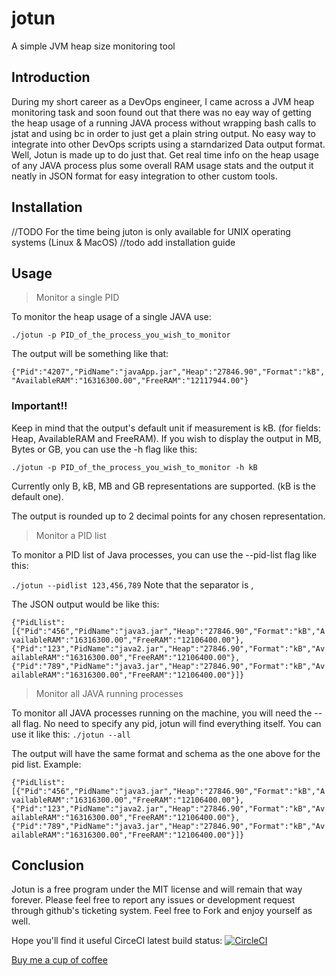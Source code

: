 # jotun
A simple JVM heap size monitoring tool

## Introduction
During my short career as a DevOps engineer, I came across a JVM heap monitoring task and soon found out that there was no eay way of getting the heap usage of a running JAVA process without wrapping bash calls to jstat and using bc in order to just get a plain string output. No easy way to integrate into other DevOps scripts using a starndarized Data output format. Well, Jotun is made up to do just that. Get real time info on the heap usage of any JAVA process plus some overall RAM usage stats and the output it neatly in JSON format for easy integration to other custom tools.

## Installation
//TODO 
For the time being juton is only available for UNIX operating systems (Linux & MacOS)
//todo add installation guide

## Usage
>Monitor a single PID

To monitor the heap usage of a single JAVA use:

`./jotun -p PID_of_the_process_you_wish_to_monitor`

The output will be something like that:

`{"Pid":"4207","PidName":"javaApp.jar","Heap":"27846.90","Format":"kB","AvailableRAM":"16316300.00","FreeRAM":"12117944.00"}`

### Important!!
Keep in mind that the output's default unit if measurement is kB. (for fields: Heap, AvailableRAM and FreeRAM).
If you wish to display the output in MB, Bytes or GB, you can use the -h flag like this:

`./jotun -p PID_of_the_process_you_wish_to_monitor -h kB`

Currently only B, kB, MB and GB representations are supported. (kB is the default one).

The output is rounded up to 2 decimal points for any chosen representation.


>Monitor a PID list

To monitor a PID list of Java processes, you can use the --pid-list flag like this:

`./jotun --pidlist 123,456,789` Note that the separator is ,

The JSON output would be like this:

`{"PidLlist":[{"Pid":"456","PidName":"java3.jar","Heap":"27846.90","Format":"kB","AvailableRAM":"16316300.00","FreeRAM":"12106400.00"},{"Pid":"123","PidName":"java2.jar","Heap":"27846.90","Format":"kB","AvailableRAM":"16316300.00","FreeRAM":"12106400.00"},{"Pid":"789","PidName":"java3.jar","Heap":"27846.90","Format":"kB","AvailableRAM":"16316300.00","FreeRAM":"12106400.00"}]}`



>Monitor all JAVA running processes

To monitor all JAVA processes running on the machine, you will need the --all flag. No need to specify any pid, jotun will find everything itself.
You can use it like this:
`./jotun --all`

The output will have the same format and schema as the one above for the pid list.
Example:

`{"PidLlist":[{"Pid":"456","PidName":"java3.jar","Heap":"27846.90","Format":"kB","AvailableRAM":"16316300.00","FreeRAM":"12106400.00"},{"Pid":"123","PidName":"java2.jar","Heap":"27846.90","Format":"kB","AvailableRAM":"16316300.00","FreeRAM":"12106400.00"},{"Pid":"789","PidName":"java3.jar","Heap":"27846.90","Format":"kB","AvailableRAM":"16316300.00","FreeRAM":"12106400.00"}]}`


## Conclusion

Jotun is a free program under the MIT license and will remain that way forever. Please feel free to report any issues or development request through github's ticketing system. Feel free to Fork and enjoy yourself as well.

Hope you'll find it useful
CirceCI latest build status: [![CircleCI](https://circleci.com/gh/TeoGia/jotun.svg?style=svg&circle-token=5ad98b6e111e7e48d491de0b56d5b3348f1e86b3)](https://circleci.com/gh/TeoGia/jotun)

[Buy me a cup of coffee](https://paypal.me/teogia)